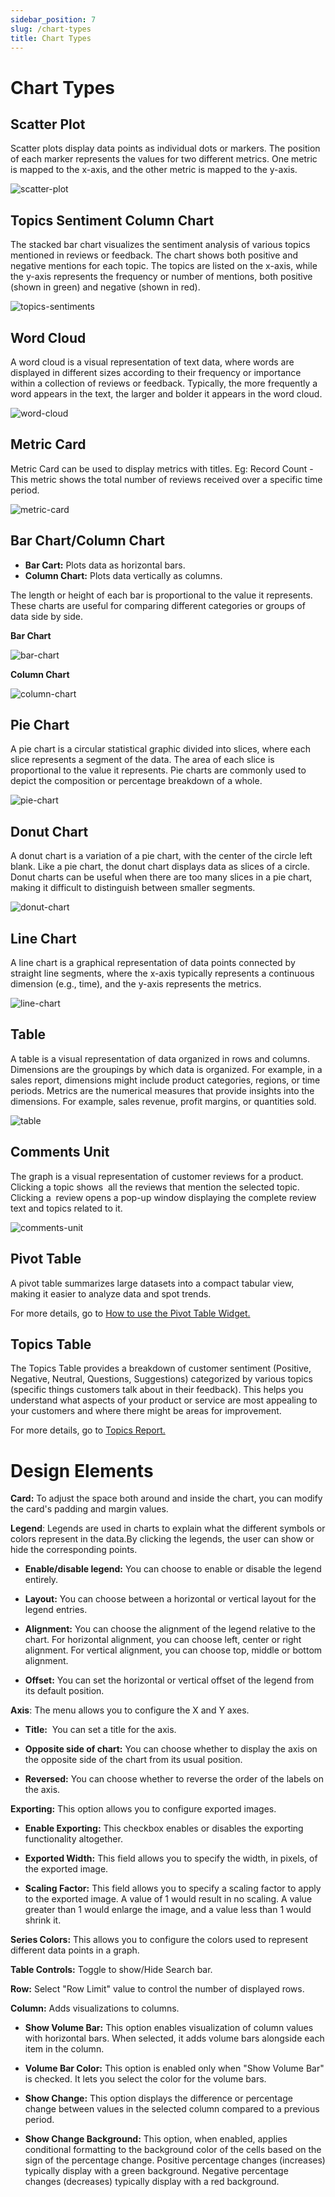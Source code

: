 ```yaml
---
sidebar_position: 7
slug: /chart-types
title: Chart Types
---
```

# Chart Types

## Scatter Plot

Scatter plots display data points as individual dots or markers. The position of each marker represents the values for two different metrics. One metric is mapped to the x-axis, and the other metric is mapped to the y-axis.

![scatter-plot](/img/help/reports/widgets/charts/scatter-plot.png)

## Topics Sentiment Column Chart

The stacked bar chart visualizes the sentiment analysis of various topics mentioned in reviews or feedback. The chart shows both positive and negative mentions for each topic. The topics are listed on the x-axis, while the y-axis represents the frequency or number of mentions, both positive (shown in green) and negative (shown in red). 

![topics-sentiments](/img/help/reports/widgets/charts/topics-sentiment-column-chart.png)

## Word Cloud

A word cloud is a visual representation of text data, where words are displayed in different sizes according to their frequency or importance within a collection of reviews or feedback. Typically, the more frequently a word appears in the text, the larger and bolder it appears in the word cloud. 

![word-cloud](/img/help/reports/widgets/charts/word-cloud.png)

## Metric Card

Metric Card can be used to display metrics with titles. Eg: Record Count - This metric shows the total number of reviews received over a specific time period.

![metric-card](/img/help/reports/widgets/charts/metric-card.png)

## Bar Chart/Column Chart

- **Bar Cart:** Plots data as horizontal bars.
- **Column Chart:** Plots data vertically as columns.

The length or height of each bar is proportional to the value it represents. These charts are useful for comparing different categories or groups of data side by side.

**Bar Chart**

![bar-chart](/img/help/reports/widgets/charts/bar-chart.png)

**Column Chart**

![column-chart](/img/help/reports/widgets/charts/column-chart.png)

## Pie Chart

A pie chart is a circular statistical graphic divided into slices, where each slice represents a segment of the data. The area of each slice is proportional to the value it represents. Pie charts are commonly used to depict the composition or percentage breakdown of a whole.

![pie-chart](/img/help/reports/widgets/charts/pie-chart.png)

## Donut Chart

A donut chart is a variation of a pie chart, with the center of the circle left blank. Like a pie chart, the donut chart displays data as slices of a circle. Donut charts can be useful when there are too many slices in a pie chart, making it difficult to distinguish between smaller segments.

![donut-chart](/img/help/reports/widgets/charts/donut-chart.png)

## Line Chart

A line chart is a graphical representation of data points connected by straight line segments, where the x-axis typically represents a continuous dimension (e.g., time), and the y-axis represents the metrics.

![line-chart](/img/help/reports/widgets/charts/line-chart.png)

## Table

A table is a visual representation of data organized in rows and columns. Dimensions are the groupings by which data is organized. For example, in a sales report, dimensions might include product categories, regions, or time periods. Metrics are the numerical measures that provide insights into the dimensions. For example, sales revenue, profit margins, or quantities sold.

![table](/img/help/reports/widgets/charts/table.png)

## Comments Unit

The graph is a visual representation of customer reviews for a product. Clicking a topic shows  all the reviews that mention the selected topic. Clicking a  review opens a pop-up window displaying the complete review text and topics related to it. 

![comments-unit](/img/help/reports/widgets/charts/comments-unit.png)

## Pivot Table

A pivot table summarizes large datasets into a compact tabular view, making it easier to analyze data and spot trends. 

For more details, go to [How to use the Pivot Table Widget.](/guides/pivot-table.md)

## Topics Table

The Topics Table provides a breakdown of customer sentiment (Positive, Negative, Neutral, Questions, Suggestions) categorized by various topics (specific things customers talk about in their feedback). This helps you understand what aspects of your product or service are most appealing to your customers and where there might be areas for improvement.

For more details, go to [Topics Report.](/reports/topics-report.md)

# Design Elements

**Card:** To adjust the space both around and inside the chart, you can modify the card's padding and margin values.

**Legend**: Legends are used in charts to explain what the different symbols or colors represent in the data.By clicking the legends, the user can show or hide the corresponding points.

- **Enable/disable legend:** You can choose to enable or disable the legend entirely.

- **Layout:** You can choose between a horizontal or vertical layout for the legend entries.

- **Alignment:** You can choose the alignment of the legend relative to the chart. For horizontal alignment, you can choose left, center or right alignment. For vertical alignment, you can choose top, middle or bottom alignment.

- **Offset:** You can set the horizontal or vertical offset of the legend from its default position.

**Axis**: The menu allows you to configure the X and Y axes.

- **Title:**  You can set a title for the axis.

- **Opposite side of chart:** You can choose whether to display the axis on the opposite side of the chart from its usual position.

- **Reversed:** You can choose whether to reverse the order of the labels on the axis.

**Exporting:** This option allows you to configure exported images.

- **Enable Exporting:** This checkbox enables or disables the exporting functionality altogether.

- **Exported Width:** This field allows you to specify the width, in pixels, of the exported image.

- **Scaling Factor:** This field allows you to specify a scaling factor to apply to the exported image. A value of 1 would result in no scaling. A value greater than 1 would enlarge the image, and a value less than 1 would shrink it.

**Series Colors:** This allows you to configure the colors used to represent different data points in a graph. 

**Table Controls:** Toggle to show/Hide Search bar.

**Row:** Select "Row Limit" value to control the number of displayed rows. 

**Column:** Adds visualizations to columns. 

- **Show Volume Bar:** This option enables visualization of column values with horizontal bars. When selected, it adds volume bars alongside each item in the column.

- **Volume Bar Color:** This option is enabled only when "Show Volume Bar" is checked. It lets you select the color for the volume bars.

- **Show Change:** This option displays the difference or percentage change between values in the selected column compared to a previous period.

- **Show Change Background:** This option, when enabled, applies conditional formatting to the background color of the cells based on the sign of the percentage change. Positive percentage changes (increases) typically display with a green background. Negative percentage changes (decreases) typically display with a red background.
